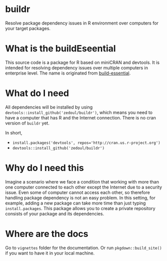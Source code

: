 # buildr
Resolve package dependency issues in R environment over computers
for your target packages.

# What is the buildEseential
This source code is a package for R based on miniCRAN and devtools. It is
intended for resolving dependency issues over multiple computers
in enterprise level.
The name is originated from
[build-essential](https://packages.ubuntu.com/search?keywords=build-essential).

# What do I need
All dependencies will be installed by using
`devtools::install_github('zedoul/buildr')`, which means you need to
have a computer that has R and the Internet connection.
There is no cran version of `buildr` yet.

In short,

* `install.packages('devtools', repos='http://cran.us.r-project.org')`
* `devtools::install_github('zedoul/buildr')`

# Why do I need this
Imagine a scenario where we face a condition that working with more than one
computer connected to each other except the Internet due to a security issue.
Even some of computer cannot access each other, so therefore handling package
dependency is not an easy problem. In this setting, for example, adding a new
package can take more time than just typing `install.packages`.
This package allows you to create a private repository consists of your package
and its dependencies.

# Where are the docs
Go to `vignettes` folder for the documentation.
Or run `pkgdown::build_site()` if you want to have it in your local machine.
